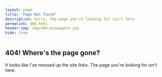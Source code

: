 ```yaml
---
layout: page
title: "Page Not Found"
description: Sorry, the page you're looking for isn't here
permalink: 404.html
header-img: img/404-pineapple.jpg
hide: true
---
```


## 404! Where's the page gone?

It looks like I've messed up the site links. The page you're looking for isn't here.